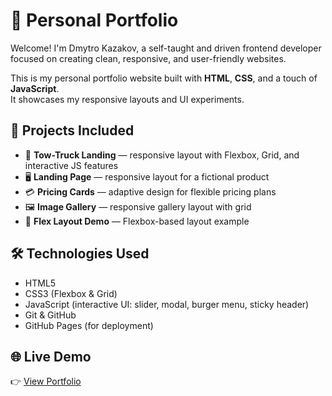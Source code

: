 # 💼 Personal Portfolio

Welcome! I'm Dmytro Kazakov, a self-taught and driven frontend developer focused on creating clean, responsive, and user-friendly websites.

This is my personal portfolio website built with **HTML**, **CSS**, and a touch of **JavaScript**.  
It showcases my responsive layouts and UI experiments.

## 🔗 Projects Included

- 📐 **Tow-Truck Landing** — responsive layout with Flexbox, Grid, and interactive JS features
- 🖥️ **Landing Page** — responsive layout for a fictional product
- 💳 **Pricing Cards** — adaptive design for flexible pricing plans
- 🖼️ **Image Gallery** — responsive gallery layout with grid
- 📐 **Flex Layout Demo** — Flexbox-based layout example

## 🛠️ Technologies Used

- HTML5
- CSS3 (Flexbox & Grid)
- JavaScript (interactive UI: slider, modal, burger menu, sticky header)
- Git & GitHub
- GitHub Pages (for deployment)

## 🌐 Live Demo

👉 [View Portfolio](https://divfocus.github.io/Portfolio/)
